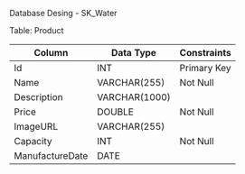Database Desing - SK_Water

Table: Product


| Column           | Data Type     | Constraints   |
|------------------|---------------|---------------|
| Id               | INT           | Primary Key   |
| Name             | VARCHAR(255)  | Not Null      |
| Description      | VARCHAR(1000) |               |
| Price            | DOUBLE        | Not Null      |
| ImageURL         | VARCHAR(255)  |               |
| Capacity         | INT           | Not Null      |
| ManufactureDate  | DATE          |               |


